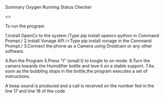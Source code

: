 Summary
Oxygen Running Status Checker

<<The program is intended to run in a python shell or an IDE supporting python.>>

To run the program

1.install OpenCv to the system  /Type pip install opencv-python in Command Prompt./
2.install Vonage API            /<Type pip install vonage in the Command Prompt./
3.Connect the phone as a Camera using Droidcam or any other software.

4.Run the Program
5.Press "t" (small t) to toogle to on mode.
6.Turn the camera towards the Humidifier bottle and leve it on a stable support.
7.As soon as the bubbling stops in the bottle,the program executes a set of instructions.

A beep sound is produced and a call is received on the number fed in the line 17 and line 18 of the code
